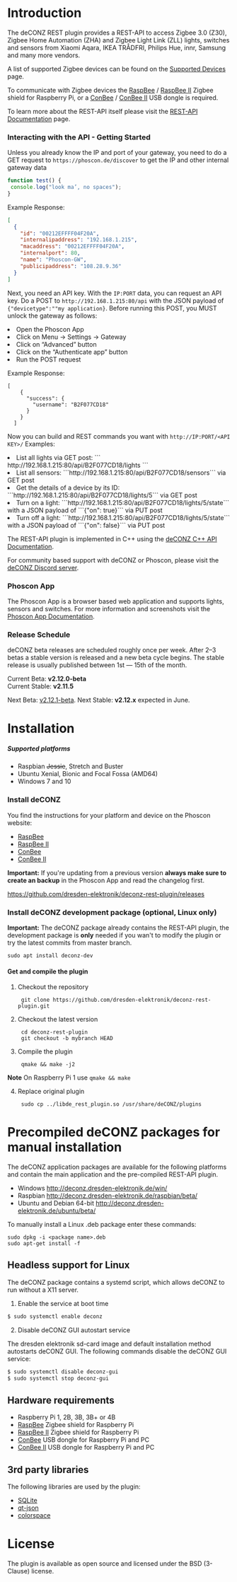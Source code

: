 Introduction
============

The deCONZ REST plugin provides a REST-API to access Zigbee 3.0 (Z30), Zigbee Home Automation (ZHA) and Zigbee Light Link (ZLL) lights, switches and sensors from Xiaomi Aqara, IKEA TRÅDFRI, Philips Hue, innr, Samsung and many more vendors.

A list of supported Zigbee devices can be found on the [Supported Devices](https://github.com/dresden-elektronik/deconz-rest-plugin/wiki/Supported-Devices) page.

To communicate with Zigbee devices the [RaspBee](https://phoscon.de/raspbee?ref=gh) / [RaspBee&nbsp;II](https://phoscon.de/raspbee2?ref=gh) Zigbee shield for Raspberry Pi, or a [ConBee](https://phoscon.de/conbee?ref=gh) / [ConBee&nbsp;II](https://phoscon.de/conbee2?ref=gh) USB dongle is required.

To learn more about the REST-API itself please visit the [REST-API Documentation](http://dresden-elektronik.github.io/deconz-rest-doc/) page.<br>

### Interacting with the API - Getting Started
Unless you already know the IP and port of your gateway, you need to do a GET request to ```https://phoscon.de/discover``` to get the IP and other internal gateway data

```javascript
function test() {
 console.log("look ma’, no spaces");
}
```

Example Response:
```json
[
  {
    "id": "00212EFFFF04F20A",
    "internalipaddress": "192.168.1.215",
    "macaddress": "00212EFFFF04F20A",
    "internalport": 80,
    "name": "Phoscon-GW",
    "publicipaddress": "108.28.9.36"
  }
]
```


Next, you need an API key. With the ```IP:PORT``` data, you can request an API key. Do a POST to ```http://192.168.1.215:80/api``` with the JSON payload of ```{"devicetype":""my application}```. Before running this POST, you MUST unlock the gateway as follows:

<li>Open the Phoscon App
<li>Click on Menu → Settings → Gateway
<li>Click on “Advanced” button
<li>Click on the “Authenticate app” button
<li>Run the POST request

Example Response:
```
[
    {
      "success": {
        "username": "B2F077CD18"
      }
    }
  ]
```

Now you can build and REST commands you want with ```http://IP:PORT/<API KEY>/```
Examples:
  <li> List all lights via GET post: 
   ``` 
   http://192.168.1.215:80/api/B2F077CD18/lights 
   ``` 
  <li> List all sensors: ```http://192.168.1.215:80/api/B2F077CD18/sensors``` via GET post
  <li> Get the details of a device by its ID: ```http://192.168.1.215:80/api/B2F077CD18/lights/5``` via GET post
  <li> Turn on a light: ```http://192.168.1.215:80/api/B2F077CD18/lights/5/state``` with a JSON payload of ```{"on": true}``` via PUT post
  <li> Turn off a light: ```http://192.168.1.215:80/api/B2F077CD18/lights/5/state``` with a JSON payload of ```{"on": false}``` via PUT post
    
    
  
  
  
  
The REST-API plugin is implemented in C++ using the [deCONZ C++ API Documentation](https://phoscon.de/deconz-cpp).

For community based support with deCONZ or Phoscon, please visit the [deCONZ Discord server](https://discord.gg/QFhTxqN). 

### Phoscon App
The Phoscon App is a browser based web application and supports lights, sensors and switches. For more information and screenshots visit the [Phoscon App Documentation](https://phoscon.de/app/doc?ref=gh).


### Release Schedule

deCONZ beta releases are scheduled roughly once per week. After 2–3 betas a stable version is released and a new beta cycle begins. The stable release is usually published between 1st — 15th of the month.

Current Beta: **v2.12.0-beta**  
Current Stable: **v2.11.5**

Next Beta: [v2.12.1-beta](https://github.com/dresden-elektronik/deconz-rest-plugin/milestone/14).
Next Stable: **v2.12.x** expected in June.

Installation
============

##### Supported platforms
* Raspbian ~~Jessie~~, Stretch and Buster
* Ubuntu Xenial, Bionic and Focal Fossa (AMD64)
* Windows 7 and 10

### Install deCONZ
You find the instructions for your platform and device on the Phoscon website:

* [RaspBee](https://phoscon.de/raspbee/install?ref=gh)
* [RaspBee&nbsp;II](https://phoscon.de/raspbee2/install?ref=gh)
* [ConBee](https://phoscon.de/conbee/install?ref=gh)
* [ConBee&nbsp;II](https://phoscon.de/conbee2/install?ref=gh)

**Important:** If you're updating from a previous version **always make sure to create an backup** in the Phoscon App and read the changelog first.

https://github.com/dresden-elektronik/deconz-rest-plugin/releases

### Install deCONZ development package (optional, Linux only)

**Important:** The deCONZ package already contains the REST-API plugin, the development package is **only** needed if you wan't to modify the plugin or try the latest commits from master branch.

    sudo apt install deconz-dev

#### Get and compile the plugin

1. Checkout the repository

        git clone https://github.com/dresden-elektronik/deconz-rest-plugin.git

2. Checkout the latest version

        cd deconz-rest-plugin
        git checkout -b mybranch HEAD

3. Compile the plugin

        qmake && make -j2

**Note** On Raspberry Pi 1 use `qmake && make`

4. Replace original plugin

        sudo cp ../libde_rest_plugin.so /usr/share/deCONZ/plugins

Precompiled deCONZ packages for manual installation
===================================================

The deCONZ application packages are available for the following platforms and contain the main application and the pre-compiled REST-API plugin.

* Windows  http://deconz.dresden-elektronik.de/win/
* Raspbian http://deconz.dresden-elektronik.de/raspbian/beta/
* Ubuntu and Debian 64-bit http://deconz.dresden-elektronik.de/ubuntu/beta/

To manually install a Linux .deb package enter these commands:

    sudo dpkg -i <package name>.deb
    sudo apt-get install -f

Headless support for Linux
--------------------------

The deCONZ package contains a systemd script, which allows deCONZ to run without a X11 server.

1. Enable the service at boot time

```bash
$ sudo systemctl enable deconz
```

2. Disable deCONZ GUI autostart service

The dresden elektronik sd-card image and default installation method autostarts deCONZ GUI.
The following commands disable the deCONZ GUI service:

```bash
$ sudo systemctl disable deconz-gui
$ sudo systemctl stop deconz-gui
```

Hardware requirements
---------------------

* Raspberry Pi 1, 2B, 3B, 3B+ or 4B
* [RaspBee](https://phoscon.de/raspbee?ref=gh) Zigbee shield for Raspberry Pi
* [RaspBee&nbsp;II](https://phoscon.de/raspbee2?ref=gh) Zigbee shield for Raspberry Pi
* [ConBee](https://phoscon.de/conbee?ref=gh) USB dongle for Raspberry Pi and PC
* [ConBee&nbsp;II](https://phoscon.de/conbee2?ref=gh) USB dongle for Raspberry Pi and PC

3rd party libraries
-------------------
The following libraries are used by the plugin:

* [SQLite](http://www.sqlite.org)
* [qt-json](https://github.com/lawand/droper/tree/master/qt-json)
* [colorspace](http://www.getreuer.info/home/colorspace)

License
=======
The plugin is available as open source and licensed under the BSD (3-Clause) license.


